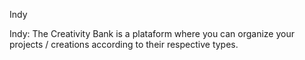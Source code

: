 Indy

Indy: The Creativity Bank is a plataform where you can organize your projects / creations according to their respective types.